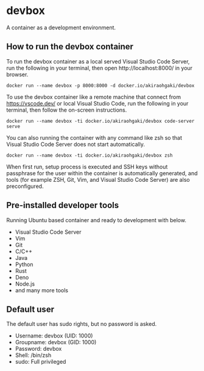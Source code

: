 # devbox

A container as a development environment.

## How to run the devbox container

To run the devbox container as a local served Visual Studio Code Server, run the following in your terminal, then open http://localhost:8000/ in your browser.

```
docker run --name devbox -p 8000:8000 -d docker.io/akiraohgaki/devbox
```

To use the devbox container like a remote machine that connect from https://vscode.dev/ or local Visual Studio Code, run the following in your terminal, then follow the on-screen instructions.

```
docker run --name devbox -ti docker.io/akiraohgaki/devbox code-server serve
```

You can also running the container with any command like zsh so that Visual Studio Code Server does not start automatically.

```
docker run --name devbox -ti docker.io/akiraohgaki/devbox zsh
```

When first run, setup process is executed and SSH keys without passphrase for the user within the container is automatically generated, and tools (for example ZSH, Git, Vim, and Visual Studio Code Server) are also preconfigured.

## Pre-installed developer tools

Running Ubuntu based container and ready to development with below.

- Visual Studio Code Server
- Vim
- Git
- C/C++
- Java
- Python
- Rust
- Deno
- Node.js
- and many more tools

## Default user

The default user has sudo rights, but no password is asked.

- Username: devbox (UID: 1000)
- Groupname: devbox (GID: 1000)
- Password: devbox
- Shell: /bin/zsh
- sudo: Full privileged
